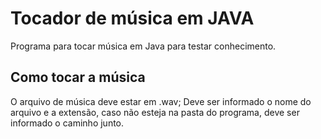 # Tocador de música em JAVA

Programa para tocar música em Java para testar conhecimento.

## Como tocar a música
O arquivo de música deve estar em .wav;
Deve ser informado o nome do arquivo e a extensão, caso não esteja na pasta do programa, deve ser informado o caminho junto.
